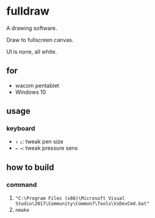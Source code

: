 # fulldraw

A drawing software.

Draw to fullscreen canvas.

UI is none, all white.

## for

* wacom pentablet
* Windows 10

## usage

### keyboard

* `↑` `↓`: tweak pen size
* `←` `→`: tweak pressure sens

## how to build

### command

1. `"C:\Program Files (x86)\Microsoft Visual Studio\2017\Community\Common7\Tools\VsDevCmd.bat"`
2. `nmake`
